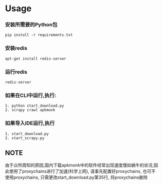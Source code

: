 # Usage
### 安装所需要的Python包
    pip install -r requirements.txt

### 安装redis
    apt-get install redis-server

### 运行redis
    redis-server

### 如果在CLI中运行,执行:
    1. python start_download.py
    2. scrapy crawl apkmonk

### 如果导入IDE运行,执行
    1. start_download.py
    2. start_scrapy.py

## NOTE
由于众所周知的原因,国内下载apkmonk中的软件经常出现速度慢如蜗牛的状况,因此使用了proxychains进行了加速(科学上网), 请事先配置好proxychains,
也可不使用proxychains, 只需更改start_download.py第35行, 将proxychains删除